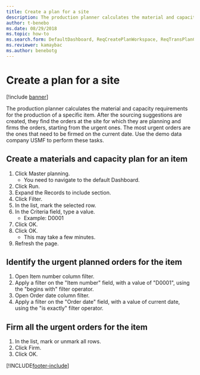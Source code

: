 ```yaml
--- 
title: Create a plan for a site
description: The production planner calculates the material and capacity requirements for the production of a specific item. 
author: t-benebo
ms.date: 08/29/2018
ms.topic: how-to 
ms.search.form: DefaultDashboard, ReqCreatePlanWorkspace, ReqTransPlanCard, ReqTransPOUrgentFormPart, SysQueryForm   
ms.reviewer: kamaybac
ms.author: benebotg
---
```

# Create a plan for a site

[!include [banner](../../includes/banner.md)]

The production planner calculates the material and capacity requirements for the production of a specific item. After the sourcing suggestions are created, they find the orders at the site for which they are planning and firms the orders, starting from the urgent ones. The most urgent orders are the ones that need to be firmed on the current date. Use the demo data company USMF to perform these tasks.


## Create a materials and capacity plan for an item
1. Click Master planning.
    * You need to navigate to the default Dashboard.  
2. Click Run.
3. Expand the Records to include section.
4. Click Filter.
5. In the list, mark the selected row.
6. In the Criteria field, type a value.
    * Example: D0001  
7. Click OK.
8. Click OK.
    * This may take a few minutes.  
9. Refresh the page.

## Identify the urgent planned orders for the item
1. Open Item number column filter.
2. Apply a filter on the "Item number" field, with a value of "D0001", using the "begins with" filter operator.
3. Open Order date column filter.
4. Apply a filter on the "Order date" field, with a value of current date, using the "is exactly" filter operator.

## Firm all the urgent orders for the item
1. In the list, mark or unmark all rows.
2. Click Firm.
3. Click OK.



[!INCLUDE[footer-include](../../../includes/footer-banner.md)]